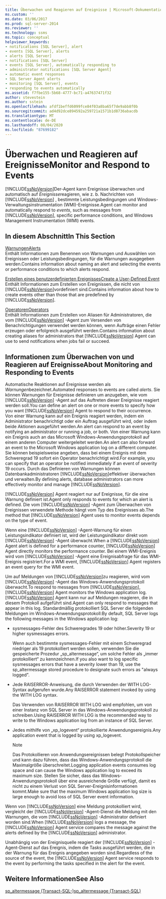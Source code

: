 ```yaml
---
title: Überwachen und Reagieren auf Ereignisse | Microsoft-Dokumentation
ms.custom: ''
ms.date: 03/06/2017
ms.prod: sql-server-2014
ms.reviewer: ''
ms.technology: ssms
ms.topic: conceptual
helpviewer_keywords:
- notifications [SQL Server], alert
- events [SQL Server], alerts
- alerts [SQL Server]
- notifications [SQL Server]
- events [SQL Server], automatically responding to
- administrator notifications [SQL Server Agent]
- automatic event responses
- SQL Server Agent alerts
- monitoring [SQL Server], events
- responding to events automatically
ms.assetid: f7fbe155-5b68-4777-bc71-a47637471f32
author: stevestein
ms.author: sstein
ms.openlocfilehash: afdf1beffd6099fce84f03a8ba65f7de9abb8f0b
ms.sourcegitcommit: ad4d92dce894592a259721a1571b1d8736abacdb
ms.translationtype: MT
ms.contentlocale: de-DE
ms.lasthandoff: 08/04/2020
ms.locfileid: "87699182"
---
```

# <a name="monitor-and-respond-to-events"></a><span data-ttu-id="4b7fc-102">Überwachen und Reagieren auf Ereignisse</span><span class="sxs-lookup"><span data-stu-id="4b7fc-102">Monitor and Respond to Events</span></span>
  [!INCLUDE[ssNoVersion](../../includes/ssnoversion-md.md)]<span data-ttu-id="4b7fc-103">Der-Agent kann Ereignisse überwachen und automatisch auf *Ereignisse*reagieren, wie z. b. Nachrichten von [!INCLUDE[ssNoVersion](../../includes/ssnoversion-md.md)] , bestimmte Leistungsbedingungen und Windows-Verwaltungsinstrumentation (WMI)-Ereignisse.</span><span class="sxs-lookup"><span data-stu-id="4b7fc-103">Agent can monitor and automatically respond to *events*, such as messages from [!INCLUDE[ssNoVersion](../../includes/ssnoversion-md.md)], specific performance conditions, and Windows Management Instrumentation (WMI) events.</span></span>  
  
## <a name="in-this-section"></a><span data-ttu-id="4b7fc-104">In diesem Abschnitt</span><span class="sxs-lookup"><span data-stu-id="4b7fc-104">In This Section</span></span>  
 [<span data-ttu-id="4b7fc-105">Warnungen</span><span class="sxs-lookup"><span data-stu-id="4b7fc-105">Alerts</span></span>](alerts.md)  
 <span data-ttu-id="4b7fc-106">Enthält Informationen zum Benennen von Warnungen und Auswählen von Ereignissen oder Leistungsbedingungen, für die Warnungen ausgegeben werden.</span><span class="sxs-lookup"><span data-stu-id="4b7fc-106">Contains information about naming an alert and selecting the events or performance conditions to which alerts respond.</span></span>  
  
 [<span data-ttu-id="4b7fc-107">Erstellen eines benutzerdefinierten Ereignisses</span><span class="sxs-lookup"><span data-stu-id="4b7fc-107">Create a User-Defined Event</span></span>](create-a-user-defined-event.md)  
 <span data-ttu-id="4b7fc-108">Enthält Informationen zum Erstellen von Ereignissen, die nicht von [!INCLUDE[ssNoVersion](../../includes/ssnoversion-md.md)]vordefiniert sind.</span><span class="sxs-lookup"><span data-stu-id="4b7fc-108">Contains information about how to create events other than those that are predefined by [!INCLUDE[ssNoVersion](../../includes/ssnoversion-md.md)].</span></span>  
  
 [<span data-ttu-id="4b7fc-109">Operatoren</span><span class="sxs-lookup"><span data-stu-id="4b7fc-109">Operators</span></span>](operators.md)  
 <span data-ttu-id="4b7fc-110">Enthält Informationen zum Erstellen von Aliasen für Administratoren, die vom [!INCLUDE[ssNoVersion](../../includes/ssnoversion-md.md)] -Agent zum Versenden von Benachrichtigungen verwendet werden können, wenn Aufträge einen Fehler erzeugen oder erfolgreich ausgeführt werden.</span><span class="sxs-lookup"><span data-stu-id="4b7fc-110">Contains information about creating aliases for administrators that [!INCLUDE[ssNoVersion](../../includes/ssnoversion-md.md)] Agent can use to send notifications when jobs fail or succeed.</span></span>  
  
## <a name="about-monitoring-and-responding-to-events"></a><span data-ttu-id="4b7fc-111">Informationen zum Überwachen von und Reagieren auf Ereignisse</span><span class="sxs-lookup"><span data-stu-id="4b7fc-111">About Monitoring and Responding to Events</span></span>  
 <span data-ttu-id="4b7fc-112">Automatische Reaktionen auf Ereignisse werden als *Warnungen*bezeichnet.</span><span class="sxs-lookup"><span data-stu-id="4b7fc-112">Automated responses to events are called *alerts*.</span></span> <span data-ttu-id="4b7fc-113">Sie können Warnungen für Ereignisse definieren um anzugeben, wie vom [!INCLUDE[ssNoVersion](../../includes/ssnoversion-md.md)] -Agent auf das Auftreten dieser Ereignisse reagiert werden soll.</span><span class="sxs-lookup"><span data-stu-id="4b7fc-113">You can define an alert on one or more events to specify how you want [!INCLUDE[ssNoVersion](../../includes/ssnoversion-md.md)] Agent to respond to their occurrence.</span></span> <span data-ttu-id="4b7fc-114">Von einer Warnung kann auf ein Ereignis reagiert werden, indem ein Administrator benachrichtigt oder ein Auftrag ausgeführt wird, oder indem beide Aktionen ausgeführt werden.</span><span class="sxs-lookup"><span data-stu-id="4b7fc-114">An alert can respond to an event by notifying an administrator or running a job, or both.</span></span> <span data-ttu-id="4b7fc-115">Von einer Warnung kann ein Ereignis auch an das Microsoft Windows-Anwendungsprotokoll auf einem anderen Computer weitergeleitet werden.</span><span class="sxs-lookup"><span data-stu-id="4b7fc-115">An alert can also forward an event to the Microsoft Windows application log on a different computer.</span></span> <span data-ttu-id="4b7fc-116">Sie können beispielsweise angeben, dass bei einem Ereignis mit dem Schweregrad 19 sofort ein Operator benachrichtigt wird.</span><span class="sxs-lookup"><span data-stu-id="4b7fc-116">For example, you can specify that an operator be notified immediately if an event of severity 19 occurs.</span></span> <span data-ttu-id="4b7fc-117">Durch das Definieren von Warnungen können Datenbankadministratoren [!INCLUDE[ssNoVersion](../../includes/ssnoversion-md.md)]effektiver überwachen und verwalten.</span><span class="sxs-lookup"><span data-stu-id="4b7fc-117">By defining alerts, database administrators can more effectively monitor and manage [!INCLUDE[ssNoVersion](../../includes/ssnoversion-md.md)].</span></span>  
  
 [!INCLUDE[ssNoVersion](../../includes/ssnoversion-md.md)] <span data-ttu-id="4b7fc-118">Agent reagiert nur auf Ereignisse, für die eine Warnung definiert ist.</span><span class="sxs-lookup"><span data-stu-id="4b7fc-118">Agent only responds to events for which an alert is defined.</span></span> <span data-ttu-id="4b7fc-119">Die vom [!INCLUDE[ssNoVersion](../../includes/ssnoversion-md.md)] -Agent zum Überwachen von Ereignissen verwendete Methode hängt vom Typ des Ereignisses ab.</span><span class="sxs-lookup"><span data-stu-id="4b7fc-119">The method that [!INCLUDE[ssNoVersion](../../includes/ssnoversion-md.md)] Agent uses to monitor events depends on the type of event.</span></span>  
  
 <span data-ttu-id="4b7fc-120">Wenn eine [!INCLUDE[ssNoVersion](../../includes/ssnoversion-md.md)] -Agent-Warnung für einen Leistungsindikator definiert ist, wird der Leistungsindikator direkt vom [!INCLUDE[ssNoVersion](../../includes/ssnoversion-md.md)] -Agent überwacht.</span><span class="sxs-lookup"><span data-stu-id="4b7fc-120">When a [!INCLUDE[ssNoVersion](../../includes/ssnoversion-md.md)] Agent alert is defined for a performance counter, [!INCLUDE[ssNoVersion](../../includes/ssnoversion-md.md)] Agent directly monitors the performance counter.</span></span> <span data-ttu-id="4b7fc-121">Bei einem WMI-Ereignis wird vom [!INCLUDE[ssNoVersion](../../includes/ssnoversion-md.md)] -Agent eine Ereignisabfrage für das WMI-Ereignis registriert.</span><span class="sxs-lookup"><span data-stu-id="4b7fc-121">For a WMI event, [!INCLUDE[ssNoVersion](../../includes/ssnoversion-md.md)] Agent registers an event query for the WMI event.</span></span>  
  
 <span data-ttu-id="4b7fc-122">Um auf Meldungen von [!INCLUDE[ssNoVersion](../../includes/ssnoversion-md.md)]zu reagieren, wird vom [!INCLUDE[ssNoVersion](../../includes/ssnoversion-md.md)] -Agent das Windows-Anwendungsprotokoll überwacht.</span><span class="sxs-lookup"><span data-stu-id="4b7fc-122">To respond to messages from [!INCLUDE[ssNoVersion](../../includes/ssnoversion-md.md)], [!INCLUDE[ssNoVersion](../../includes/ssnoversion-md.md)] Agent monitors the Windows application log.</span></span> [!INCLUDE[ssNoVersion](../../includes/ssnoversion-md.md)] <span data-ttu-id="4b7fc-123">Agent kann nur auf Meldungen reagieren, die in diesem Protokoll aufgeführt sind.</span><span class="sxs-lookup"><span data-stu-id="4b7fc-123">Agent can only respond to messages that appear in this log.</span></span> <span data-ttu-id="4b7fc-124">Standardmäßig protokolliert SQL Server die folgenden Meldungen im Windows-Anwendungsprotokoll:</span><span class="sxs-lookup"><span data-stu-id="4b7fc-124">By default, SQL Server logs the following messages in the Windows application log:</span></span>  
  
-   <span data-ttu-id="4b7fc-125">sysmessages-Fehler des Schweregrades 19 oder höher.</span><span class="sxs-lookup"><span data-stu-id="4b7fc-125">Severity 19 or higher sysmessages errors.</span></span>  
  
     <span data-ttu-id="4b7fc-126">Wenn auch bestimmte sysmessages-Fehler mit einem Schweregrad niedriger als 19 protokolliert werden sollen, verwenden Sie die gespeicherte Prozedur „sp_altermessage“, um solche Fehler als „immer protokolliert“ zu kennzeichnen.</span><span class="sxs-lookup"><span data-stu-id="4b7fc-126">If you also want to log specific sysmessages errors that have a severity lower than 19, use the sp_altermessage stored procedure to designate such errors as "always logged".</span></span>  
  
-   <span data-ttu-id="4b7fc-127">Jede RAISERROR-Anweisung, die durch Verwenden der WITH LOG-Syntax aufgerufen wurde.</span><span class="sxs-lookup"><span data-stu-id="4b7fc-127">Any RAISERROR statement invoked by using the WITH LOG syntax.</span></span>  
  
     <span data-ttu-id="4b7fc-128">Das Verwenden von RAISERROR WITH LOG wird empfohlen, um von einer Instanz von SQL Server in das Windows-Anwendungsprotokoll zu schreiben.</span><span class="sxs-lookup"><span data-stu-id="4b7fc-128">Using RAISERROR WITH LOG is the recommended way to write to the Windows application log from an instance of SQL Server.</span></span>  
  
-   <span data-ttu-id="4b7fc-129">Jedes mithilfe von „xp_logevent“ protokollierte Anwendungsereignis.</span><span class="sxs-lookup"><span data-stu-id="4b7fc-129">Any application event that is logged by using xp_logevent.</span></span>  
  
    > [!NOTE]  
    >  <span data-ttu-id="4b7fc-130">Das Protokollieren von Anwendungsereignissen belegt Protokollspeicher und kann dazu führen, dass das Windows-Anwendungsprotokoll die Maximalgröße überschreitet.</span><span class="sxs-lookup"><span data-stu-id="4b7fc-130">Logging application events consumes log space and can cause the Windows application log to exceed its maximum size.</span></span> <span data-ttu-id="4b7fc-131">Stellen Sie sicher, dass das Windows-Anwendungsprotokoll über eine ausreichende Größe verfügt, damit es nicht zu einem Verlust von SQL Server-Ereignisinformationen kommt.</span><span class="sxs-lookup"><span data-stu-id="4b7fc-131">Make sure that the maximum Windows application log size is large enough to avoid loss of SQL Server event information.</span></span>  
  
 <span data-ttu-id="4b7fc-132">Wenn von [!INCLUDE[ssNoVersion](../../includes/ssnoversion-md.md)] eine Meldung protokolliert wird, vergleicht der [!INCLUDE[ssNoVersion](../../includes/ssnoversion-md.md)] -Agent-Dienst die Meldung mit den Warnungen, die vom [!INCLUDE[ssNoVersion](../../includes/ssnoversion-md.md)] -Administrator definiert worden sind.</span><span class="sxs-lookup"><span data-stu-id="4b7fc-132">When [!INCLUDE[ssNoVersion](../../includes/ssnoversion-md.md)] logs a message, the [!INCLUDE[ssNoVersion](../../includes/ssnoversion-md.md)] Agent service compares the message against the alerts defined by the [!INCLUDE[ssNoVersion](../../includes/ssnoversion-md.md)] administrator.</span></span>  
  
 <span data-ttu-id="4b7fc-133">Unabhängig von der Ereignisquelle reagiert der [!INCLUDE[ssNoVersion](../../includes/ssnoversion-md.md)] -Agent-Dienst auf das Ereignis, indem die Tasks ausgeführt werden, die in der Warnung für das Ereignis angegeben worden sind.</span><span class="sxs-lookup"><span data-stu-id="4b7fc-133">Regardless of the source of the event, the [!INCLUDE[ssNoVersion](../../includes/ssnoversion-md.md)] Agent service responds to the event by performing the tasks specified in the alert for the event.</span></span>  
  
## <a name="see-also"></a><span data-ttu-id="4b7fc-134">Weitere Informationen</span><span class="sxs-lookup"><span data-stu-id="4b7fc-134">See Also</span></span>  
 [<span data-ttu-id="4b7fc-135">sp_altermessage &#40;Transact-SQL-&#41;</span><span class="sxs-lookup"><span data-stu-id="4b7fc-135">sp_altermessage &#40;Transact-SQL&#41;</span></span>](/sql/relational-databases/system-stored-procedures/sp-altermessage-transact-sql)  
  
  
